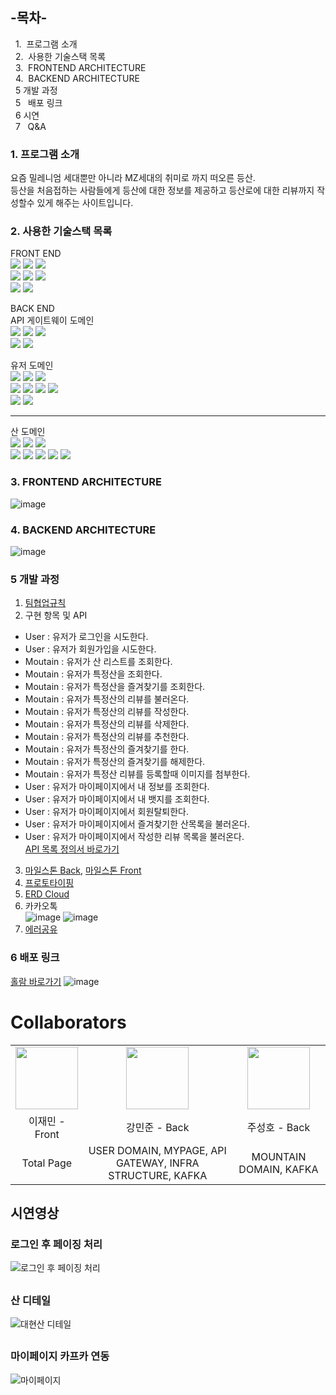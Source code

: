 
## -목차-
&nbsp;&nbsp;1.  프로그램 소개
<br>
&nbsp;&nbsp;2.  사용한 기술스택 목록
<br>
&nbsp;&nbsp;3.  FRONTEND ARCHITECTURE
<br>
&nbsp;&nbsp;4.  BACKEND ARCHITECTURE
<br>
&nbsp;&nbsp;5   개발 과정
<br>
&nbsp;&nbsp;5   배포 링크
<br>
&nbsp;&nbsp;6   시연
<br>
&nbsp;&nbsp;7   Q&A
<br>
### 1. 프로그램 소개
요즘 밀레니엄 세대뿐만 아니라 MZ세대의 취미로 까지 떠오른 등산.<br/>
등산을 처음접하는 사람들에게 등산에 대한 정보를 제공하고 등산로에 대한 리뷰까지 작성할수 있게 해주는 사이트입니다.

### 2. 사용한 기술스택 목록
FRONT END<br/>
<img src="https://img.shields.io/badge/Vue.js-007396?style=for-the-badge&logo=vuedotjs&logoColor=white">
<img src="https://img.shields.io/badge/TypeScript-4479A1?style=for-the-badge&logo=TypeScript&logoColor=white">
<img src="https://img.shields.io/badge/Chart.js-6DB33F?style=for-the-badge&logo=Chart.js&logoColor=white">
<br/>
<img src="https://img.shields.io/badge/Axios-007396?style=for-the-badge&logo=Axios&logoColor=white">
<img src="https://img.shields.io/badge/Quasar-6DB33F?style=for-the-badge&logo=Quasar&logoColor=white">
<img src="https://img.shields.io/badge/Pinia-231F20?style=for-the-badge&logo=Pinia&logoColor=white">  
<img src="https://img.shields.io/badge/AWS-007396?style=for-the-badge&logo=amazonaws&logoColor=white">
<img src="https://img.shields.io/badge/Git-4479A1?style=for-the-badge&logo=Git&logoColor=white">

BACK END<br/>
API 게이트웨이 도메인  
<img src="https://img.shields.io/badge/java-007396?style=for-the-badge&logo=Java&logoColor=white">
<img src="https://img.shields.io/badge/Spring Boot-6DB33F?style=for-the-badge&logo=Spring Boot&logoColor=white">
<img src="https://img.shields.io/badge/Spring Cloud GateWay-6DB33F?style=for-the-badge&logo=Spring Cloud GateWay&logoColor=white">  
<img src="https://img.shields.io/badge/AWS-007396?style=for-the-badge&logo=amazonaws&logoColor=white">
<img src="https://img.shields.io/badge/Git-4479A1?style=for-the-badge&logo=Git&logoColor=white">

유저 도메인<br/>
<img src="https://img.shields.io/badge/java-007396?style=for-the-badge&logo=Java&logoColor=white">
<img src="https://img.shields.io/badge/Spring Boot-6DB33F?style=for-the-badge&logo=Spring Boot&logoColor=white">
<img src="https://img.shields.io/badge/Apache Kafka-231F20?style=for-the-badge&logo=Apache Kafka&logoColor=white">  
<img src="https://img.shields.io/badge/MySQL-007396?style=for-the-badge&logo=MySQL&logoColor=white">
<img src="https://img.shields.io/badge/Spring Web Flux-6DB33F?style=for-the-badge&logo=Spring Web Flux&logoColor=white">
<img src="https://img.shields.io/badge/R2DBC-231F20?style=for-the-badge&logo=R2DBC&logoColor=white">
<img src="https://img.shields.io/badge/JWT-231F20?style=for-the-badge&logo=JWT&logoColor=white">  
<img src="https://img.shields.io/badge/AWS-007396?style=for-the-badge&logo=amazonaws&logoColor=white">
<img src="https://img.shields.io/badge/Git-4479A1?style=for-the-badge&logo=Git&logoColor=white">
****
산 도메인  <br/>
<img src="https://img.shields.io/badge/java-007396?style=for-the-badge&logo=Java&logoColor=white">
<img src="https://img.shields.io/badge/Spring Boot-6DB33F?style=for-the-badge&logo=Spring Boot&logoColor=white">
<img src="https://img.shields.io/badge/Apache Kafka-231F20?style=for-the-badge&logo=Apache Kafka&logoColor=white">  
<img src="https://img.shields.io/badge/MySQL-007396?style=for-the-badge&logo=MySQL&logoColor=white">
<img src="https://img.shields.io/badge/Spring Web Flux-6DB33F?style=for-the-badge&logo=Spring Web Flux&logoColor=white">
<img src="https://img.shields.io/badge/R2DBC-231F20?style=for-the-badge&logo=R2DBC&logoColor=white">
<img src="https://img.shields.io/badge/AWS-007396?style=for-the-badge&logo=amazonaws&logoColor=white">
<img src="https://img.shields.io/badge/Git-4479A1?style=for-the-badge&logo=Git&logoColor=white">

### 3. FRONTEND ARCHITECTURE
![image](https://user-images.githubusercontent.com/31757314/169457228-d5216ea7-0dc3-4820-99b6-d17e517c1472.png)

### 4. BACKEND ARCHITECTURE
![image](https://user-images.githubusercontent.com/31757314/169458471-d49c116f-3c2c-4c94-a098-0e932e839189.png)


### 5 개발 과정
1. [팀협업규칙](https://github.com/hola-mountain/back/wiki/%ED%8C%80-%ED%98%91%EC%97%85-%EA%B7%9C%EC%B9%99)<br/>
2. 구현 항목 및 API
- User    : 유저가 로그인을 시도한다.
- User    : 유저가 회원가입을 시도한다.
- Moutain : 유저가 산 리스트를 조회한다.
- Moutain : 유저가 특정산을 조회한다.
- Moutain : 유저가 특정산을 즐겨찾기를 조회한다.
- Moutain : 유저가 특정산의 리뷰를 불러온다.
- Moutain : 유저가 특정산의 리뷰를 작성한다.
- Moutain : 유저가 특정산의 리뷰를 삭제한다.
- Moutain : 유저가 특정산의 리뷰를 추천한다.
- Moutain : 유저가 특정산의 즐겨찾기를 한다.
- Moutain : 유저가 특정산의 즐겨찾기를 해제한다.
- Moutain : 유저가 특정산 리뷰를 등록할때 이미지를 첨부한다.
- User    : 유저가 마이페이지에서 내 정보를 조회한다.
- User    : 유저가 마이페이지에서 내 뱃지를 조회한다.
- User    : 유저가 마이페이지에서 회원탈퇴한다.
- User    : 유저가 마이페이지에서 즐겨찾기한 산목록을 불러온다.
- User    : 유저가 마이페이지에서 작성한 리뷰 목록을 불러온다.<br/>
[API 목록 정의서 바로가기](https://www.notion.so/Holam-41cd098b37c0496f86d296960f333df3)
3. [마일스톤 Back](https://github.com/hola-mountain/back/milestones), [마일스톤 Front](https://github.com/hola-mountain/front/milestones)<br/>
4. [프로토타이핑](https://ovenapp.io/view/mVyNHivUTx5M0n7dOR2q59s3rk5NFNAu/)<br/>
5. [ERD Cloud](https://www.erdcloud.com/d/E9duAnHgfLZhhrRFd)
6. 카카오톡<br/>
![image](https://user-images.githubusercontent.com/31757314/169469223-6f2a80fb-3f1b-49df-b224-fa5b9da4b4ea.png)
![image](https://user-images.githubusercontent.com/31757314/169469285-6d6410e7-e605-459a-96fd-d6bcb90992df.png)
7. [에러공유](https://github.com/hola-mountain/back/wiki/%EC%97%90%EB%9F%AC-%EA%B3%B5%EC%9C%A0)<br/>

### 6 배포 링크
[홀람 바로가기](http://holam-front-s3.s3-website.ap-northeast-2.amazonaws.com)
![image](https://user-images.githubusercontent.com/31757314/169456865-1aeb500d-b093-42ac-ba1a-3cc1c513c149.png)

# Collaborators
<table>
    <tr>
        <td align="center">
            <a href="https://github.com/LeeJams"><img  width="100px" src="https://avatars.githubusercontent.com/u/89899636?v=4" /></a>
        </td>
        <td align="center">
            <a href="https://github.com/diqksrk"><img  width="100px" src="https://avatars.githubusercontent.com/u/31757314?v=4" /></a>
        </td>
        <td align="center">
            <a href="https://github.com/seonghoJoo"><img  width="100px" src="https://avatars.githubusercontent.com/u/32606456?v=4" /></a>
        </td>
    </tr>
    <tr>
        <td align="center">이재민 - Front</td>
        <td align="center">강민준 - Back</td>
        <td align="center">주성호 - Back</td>
  </tr>
    <tr>
        <td align="center">Total Page</td>
        <td align="center">USER DOMAIN, MYPAGE, API GATEWAY, INFRA STRUCTURE, KAFKA</td>
        <td align="center">MOUNTAIN DOMAIN, KAFKA</td>
    </tr>
</table>

## 시연영상

### 로그인 후 페이징 처리
![로그인 후 페이징 처리](https://user-images.githubusercontent.com/32606456/169555344-71a9d54b-381d-423a-a0a2-fc1637eab5bc.gif)


##
### 산 디테일
![대현산 디테일](https://user-images.githubusercontent.com/32606456/169557234-bcee3c14-da9e-4f67-baba-d8911fde3f0e.gif)


##
### 마이페이지 카프카 연동
![마이페이지](https://user-images.githubusercontent.com/32606456/169554383-175484e0-cc85-4378-8da9-a7c0f3c65c9c.gif)
